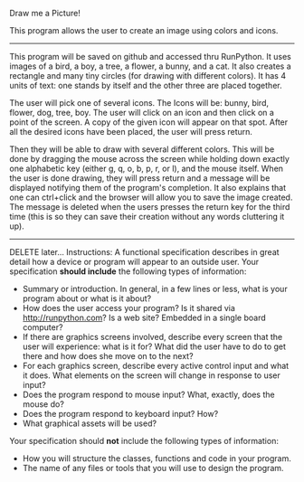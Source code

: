 Draw me a Picture!

This program allows the user to create an image using colors and icons.
______________________________________________________________________________
This program will be saved on github and accessed thru RunPython.
It uses images of a bird, a boy, a tree, a flower, a bunny, and a cat. It also creates a rectangle and many tiny circles (for drawing with different colors). It has 4 units of text: one stands by itself and the other three are placed together.

The user will pick one of several icons. The Icons will be: bunny, bird, flower, dog, tree, boy.
The user will click on an icon and then click on a point of the screen. A copy of the given icon will appear on that spot. After all the desired icons have been placed, the user will press return.

Then they will be able to draw with several different colors. This will be done by dragging the mouse across the screen while holding down exactly one alphabetic key (either g, q, o, b, p, r, or l), and the mouse itself.
When the user is done drawing, they will press return and a message will be displayed notifying them of the program's completion. It also explains that one can ctrl+click and the browser will allow you to save the image created.
The message is deleted when the users presses the return key for the third time (this is so they can save their creation without any words cluttering it up).

_________________________________________________________________________________
DELETE later...
Instructions:
A functional specification describes in great detail how a device or program will appear to an
outside user. 
Your specification **should include** the following types of information:

* Summary or introduction. In general, in a few lines or less, what is your program about or what is it about?
* How does the user access your program? Is it shared via http://runpython.com? Is a web site? Embedded in 
  a single board computer? 
* If there are graphics screens involved, describe every screen that the user will experience: what is it for? 
  What did the user have to do to get there and how does she move on to the next?
* For each graphics screen, describe every active control input and what it does. What elements on the screen will
  change in response to user input?
* Does the program respond to mouse input? What, exactly, does the mouse do?
* Does the program respond to keyboard input? How?
* What graphical assets will be used?

Your specification should **not** include the following types of information:
* How you will structure the classes, functions and code in your program.
* The name of any files or tools that you will use to design the program.

